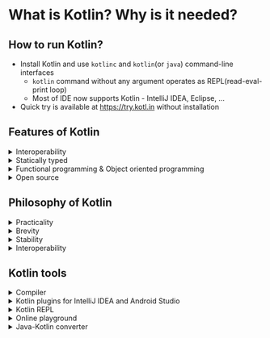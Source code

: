 # What is Kotlin? Why is it needed?

## How to run Kotlin?
- Install Kotlin and use `kotlinc` and `kotlin`(or `java`) command-line interfaces
  - `kotlin` command without any argument operates as REPL(read-eval-print loop)
  - Most of IDE now supports Kotlin - IntelliJ IDEA, Eclipse, ...
- Quick try is available at https://try.kotl.in without installation

## Features of Kotlin
<details>
    <summary>Interoperability</summary>
    
Kotlin can be executed wherever environment that Java is executed, e.g. Server, Android and GUI applications. Kotlin can be compiled into not only Java but also Javascript so that it can be executed also on web browsers.
</details>
<details>
    <summary>Statically typed</summary>
    
Kotlin is statically typed like Java. So it can detect type errors in compile-time not run-time. And it needs less effort for programmers to specify what type variables are, because most of time Kotlin's compiler can infer types of the variables, i.e. type inference. Statically typed langauges have the following advantages.

- Performance
- Reliability
- Maintainability
- Better support from tools (e.g. IDEs) 
</details>
<details>
    <summary>Functional programming & Object oriented programming</summary>

Kotlin has lots of features that supports functional programming such as followings.

- Functions are first-class, i.e. functions can be passed as a parameter of function calls or a result of function return.
- Lambda functions
- Data class that can easily make value object
- Kotlin standard library provides APIs that supports functional styles for objects and collections
</details>
<details>
    <summary>Open source</summary>
    
Kotlin language, compiler, library and tools are open source and can be used free. Kotlin is provided under Apache 2 license. Kotlin is being developed in GitHub.
</details>

## Philosophy of Kotlin
<details>
    <summary>Practicality</summary>
</details>
<details>
    <summary>Brevity</summary>
</details>
<details>
    <summary>Stability</summary>

Langauge-level support to prevent NullPointerException, ClassCastException.
</details>
<details>
    <summary>Interoperability</summary>

Java and Kotlin can be used together. Each of them can easily use the other's library and classes. One project can include both Java and Kotlin and it works completely fine.
</details>

## Kotlin tools
<details>
    <summary>Compiler</summary>

```bash
kotlinc <source file or directory> -include-runtime -d <jar name>
java -jar <jar name>
```

- Kotlin source code(*.kt) -> Kotlin compiler -> *.class -> *.jar
- Java source code(*.java) -> Java compiler -> *.class -> *.jar

Build system such as Maven, Gradle and Ant can be also used with Kotlin.
</details>
<details>
    <summary>Kotlin plugins for IntelliJ IDEA and Android Studio</summary>

Kotlin plugins are provided for latest versions of IntelliJ IDEA and Android Studio. 
</details>
<details>
    <summary>Kotlin REPL</summary>

To use Kotlin REPL, type `kotlinc` command in terminal without any parameter. Kotlin REPL is also available in IntelliJ IDEA.
</details>
<details>
    <summary>Online playground</summary>
    
- Try Kotlin online: https://try.kotl.in
- Kotlin Koans: https://play.kotlinlang.org/koans
</details>
<details>
    <summary>Java-Kotlin converter</summary>

Java and Kotlin can be easily converted using converter. There is a built-in converter in IntelliJ IDEA(Menu -> Code -> Convert Java File to Kotlin File). Converter is also available in Eclipse and web.
</details>